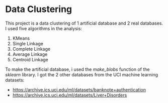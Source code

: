 # Data Clustering

This project is a data clustering of 1 artificial database and 2 real databases. I used five algorithms in the analysis:

1. KMeans
2. Single Linkage
3. Complete Linkage
4. Average Linkage
5. Centroid Linkage

To make the artificial database, i used the *make_blobs* function of the *sklearn* library. I got the 2 other databases from the UCI machine learning datasets:

- https://archive.ics.uci.edu/ml/datasets/banknote+authentication
- https://archive.ics.uci.edu/ml/datasets/Liver+Disorders